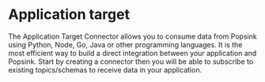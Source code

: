 # Application target

The Application Target Connector allows you to consume data from Popsink using Python, Node, Go, Java or other programming languages. It is the most efficient way to build a direct integration between your application and Popsink. Start by creating a connector then you will be able to subscribe to existing topics/schemas to receive data in your application.